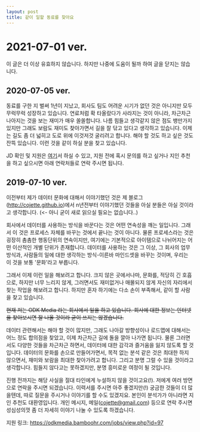 ```yaml
---
layout: post
title: 같이 일할 동료를 찾아요
---
```


# 2021-07-01 ver.
이 글은 더 이상 유효하지 않습니다. 하지만 나중에 도움이 될까 하여 글을 닫지는 않습니다.

## 2020-07-05 ver. 
동료를 구한 지 벌써 1년이 지났고, 회사도 팀도 어려운 시기가 없던 것은 아니지만 모두 무럭무럭 성장하고 있습니다. 
연료처럼 확 타올랐다가 사라지는 것이 아니라, 차근차근 나아지는 것을 보는 재미가 매우 쏠쏠합니다. 
나름 힘들고 생각같지 않은 점도 뱅만가지 있지만 그래도 보람도 재미도 찾아가면서 길을 잘 닦고 있다고 생각하고 있습니다.
이제는 길도 좀 더 넓히고 도로 위에 이것저것 굴리려고 합니다. 해야 할 것도 하고 싶은 것도 잔뜩 있습니다.
이런 것을 같이 하실 분을 찾고 있습니다.

JD 확인 및 지원은 [여기](https://boards.greenhouse.io/odkmediainc/jobs/4101047003)서 하실 수 있고, 지원 전에 혹시 문의를 하고 싶거나 지인 추천을 하고 싶으시면 아래 연락처들로 연락 주시면 됩니다. 

## 2019-07-10 ver. 
이전부터 제가 데이터 문화에 대해서 이야기했던 것은 제 블로그(http://cojette.github.io)에서 n년전부터 이야기했던 것들을 아실 분들은 아실 것이라고 생각합니다. (<- 아니 굳이 새로 읽으실 필요는 없습니다..)

회사에서 데이터를 사용하는 방식을 바꾼다는 것은 어떤 연속성을 깨는 일입니다. 그래서 이 것은 프로세스 자체를 바꾸는 것에서 끝나는 것이 아니다. 물론 프로세스라는 것은 굉장히 촘촘한 행동단위의 연속이지만, 여기에는 기본적으로 아이템으로 나뉘어지는 어떤 이산적인 개별 단위가 존재합니다. 데이터를 사용하는 것은 그 이상, 그 회사의 업무 방식과, 사람들의 일에 대한 생각하는 방식-이른바 마인드셋을 바꾸는 것이며, 우리는 이 것을 보통 '문화'라고 부릅니다.

그래서 이제 이런 일을 해보려고 합니다. 크지 않은 곳에서나마, 문화를, 적당히 긴 호흡으로, 하지만 너무 느리지 않게, 그러면서도 재미없거나 매몰되지 않게 자신의 자리에서 찾는 작업을 해보려고 합니다. 
하지만 혼자 하기에는 다소 손이 부족해서, 같이 할 사람을 찾고 있습니다.

~~현재 저는 ODK Media 라는 회사에서 일을 하고 있습니다. 회사에 대한 정보는 인터넷을 찾아보시면 잘 나올 것이라 굳이 쓰지는 않겠습니다.~~

데이터 관련해서는 해야 할 것이 많지만, 그래도 나아갈 방향성이나 로드맵에 대해서는 어느 정도 합의점을 찾았고, 이제 차근차근 길에 돌을 깔아 나가면 됩니다. 물론 그러면서도 다양한 것들을 차근차근 하면서, 데이터에 대한 감각과 즐거움을 잃지 않도록 할 것입니다. 데이터의 문화를 손으로 만들어가면서, 목적 없는 분석 같은 것은 최대한 하지 않으면서, 재미와 보람을 최대한 찾아가려고 합니다. 그리고 분명 그럴 수 있을 것이라고 생각합니다. 힘들지 않다고는 못하겠지만, 분명 흥미로운 여정이 될 것입니다.

진행 전까지는 해당 사실을 절대 타인에게 누설하지 않을 것이고요(!). 저에게 여러 방면으로 연락을 주시면 되겠습니다. 이력서를 주시면 아주 좋겠지만(!) 궁금한 것들이 더 많을텐데, 따로 질문을 주시거나 이야기를 할 수도 있겠지요. 본인이 분석가가 아니라면 지인 추천도 대환영입니다. 개인 메시지, 메일(cojette@gmail.com) 등으로 연락 주시면 성심성의껏 좀 더 자세히 이야기 나눌 수 있도록 하겠습니다.

지원 링크: https://odkmedia.bamboohr.com/jobs/view.php?id=97



